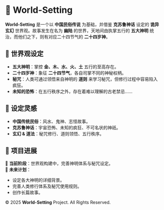 # 🌙 World-Setting

**World-Setting** 是一个以 **中国民俗传说** 为基础，并借鉴 **克苏鲁神话** 设定的 **诡异玄幻** 世界观。故事发生在名为 **幽陆** 的世界，天地间由执掌五行的 **五大神明** 统治，而他们之下，则有对应二十四节气的 **二十四岁神**。

## 🌌 世界观设定

- **五大神明**：掌控 **金、木、水、火、土** 五行的至高存在。
- **二十四岁神**：象征 **二十四节气**，各自司掌不同的神秘权柄。
- **秘咒**：人类可通过领悟来自神明的 **道则** 来学习秘咒，但修行过程中容易陷入疯狂。
- **未知的恐怖**：在五行秩序之外，存在着难以理解的古老禁忌……

## 🏮 设定灵感

- **中国传统民俗**：风水、鬼神、志怪故事。
- **克苏鲁神话**：宇宙恐怖、未知的疯狂、不可名状的神祇。
- **玄幻 & 道法**：秘咒修行、道则领悟、五行秩序。

## 🚀 项目进展

📌 **当前阶段**：世界观构建中，完善神明体系与秘咒设定。  
📌 **未来计划**：
- 设定各大神明的详细背景。
- 完善人类修行体系及秘咒使用规则。
- 创作长篇故事。

© 2025 **World-Setting** Project. All Rights Reserved.
